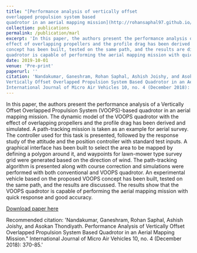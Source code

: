 ```yaml
---
title: "[Performance analysis of vertically offset
overlapped propulsion system based
quadrotor in an aerial mapping mission](http://rohansaphal97.github.io/files/VOOPS.pdf)"
collection: publications
permalink: /publication/marl
excerpt: 'In this paper, the authors present the performance analysis of a Vertically Offset Overlapped Propulsion System (VOOPS)-based quadrotor in an aerial mapping mission. The dynamic model of the VOOPS quadrotor with the
effect of overlapping propellers and the profile drag has been derived and simulated. A path-tracking mission is taken as an example for aerial survey. The controller used for this task is presented, followed by the response study of the attitude and the position controller with standard test inputs. A graphical interface has been built to select the area to be mapped by defining a polygon around it, and waypoints for lawn-mower type survey grid were generated based on the direction of wind. The path-tracking algorithm is presented along with course correction and simulations were performed with both conventional and VOOPS quadrotor. An experimental vehicle based on the proposed VOOPS
concept has been built, tested on the same path, and the results are discussed. The results show that the VOOPS
quadrotor is capable of performing the aerial mapping mission with quick response and good accuracy.'
date: 2019-10-01
venue: 'Pre-print'
paperurl: ''
citation: 'Nandakumar, Ganeshram, Rohan Saphal, Ashish Joishy, and Asokan Thondiyath. Performance Analysis of
Vertically Offset Overlapped Propulsion System Based Quadrotor in an Aerial Mapping Mission."
International Journal of Micro Air Vehicles 10, no. 4 (December 2018): 370-85.'
---
```

In this paper, the authors present the performance analysis of a Vertically Offset Overlapped Propulsion System (VOOPS)-based quadrotor in an aerial mapping mission. The dynamic model of the VOOPS quadrotor with the
effect of overlapping propellers and the profile drag has been derived and simulated. A path-tracking mission is taken as an example for aerial survey. The controller used for this task is presented, followed by the response study of the attitude and the position controller with standard test inputs. A graphical interface has been built to select the area to be mapped by defining a polygon around it, and waypoints for lawn-mower type survey grid were generated based on the direction of wind. The path-tracking algorithm is presented along with course correction and simulations were performed with both conventional and VOOPS quadrotor. An experimental vehicle based on the proposed VOOPS
concept has been built, tested on the same path, and the results are discussed. The results show that the VOOPS
quadrotor is capable of performing the aerial mapping mission with quick response and good accuracy.

[Download paper here](http://rohansaphal97.github.io/files/VOOPS.pdf)

Recommended citation: 'Nandakumar, Ganeshram, Rohan Saphal, Ashish Joishy, and Asokan Thondiyath. Performance Analysis of
Vertically Offset Overlapped Propulsion System Based Quadrotor in an Aerial Mapping Mission."
International Journal of Micro Air Vehicles 10, no. 4 (December 2018): 370-85.'
